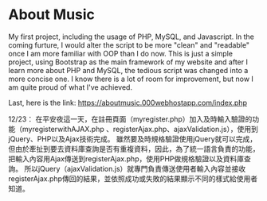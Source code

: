 # About Music
My first project, including the usage of PHP, MySQL, and Javascript.
In the coming furture, I would alter the script to be more "clean" and "readable" once I am more familiar with OOP than I do now.
This is just a simple project, using Bootstrap as the main framework of my website and after I learn more about PHP and MySQL, the tedious script was changed into a more concise one. I know there is a lot of room for improvement, but now I am quite proud of what I've achieved.

Last, here is the link: https://aboutmusic.000webhostapp.com/index.php

12/23：
在平安夜這一天，在註冊頁面（myregister.php）加入及時輸入驗證的功能（myregisterwithAJAX.php 、registerAjax.php、ajaxValidation.js），使用到jQuery、PHP以及Ajax技術完成。
雖然要及時規格驗證使用jQuery就可以完成，但由於牽扯到要去資料庫查詢是否有重複資料，因此，為了統一語言負責的功能，把輸入內容用Ajax傳送到registerAjax.php，使用PHP做規格驗證以及資料庫查詢。
所以jQuery（ajaxValidation.js）就專門負責傳送使用者輸入內容並接收registerAjax.php傳回的結果，並依照成功或失敗的結果顯示不同的樣式給使用者知道。
